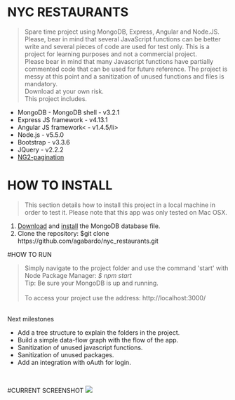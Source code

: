 # NYC RESTAURANTS

> Spare time project using MongoDB, Express, Angular and Node.JS.
Please, bear in mind that several JavaScript functions can be better write and several pieces of code are used for test only. This is a project for learning purposes and not a commercial project.<br/>
Please bear in mind that many Javascript functions have partially commented code that can be used for future reference. The project is messy at this point and a sanitization of unused functions and files is mandatory.<br/>
Download at your own risk.<br/>
This project includes.<br/>
<ul>
  <li>MongoDB - MongoDB shell - v3.2.1</li>
  <li>Express JS framework - v4.13.1</li>
  <li>Angular JS framework< - v1.4.5/li>
  <li>Node.js - v5.5.0</li>
  <li>Bootstrap - v3.3.6</li>
  <li>JQuery - v2.2.2</li>
  <li><a href='https://github.com/michaelbromley/ng2-pagination'>NG2-pagination</a></li>
</ul>

# HOW TO INSTALL
> This section details how to install this project in a local machine in order
to test it. Please note that this app was only tested on Mac OSX.
<ol>
<li><a href='https://raw.githubusercontent.com/mongodb/docs-assets/primer-dataset/primer-dataset.json'>Download</a> and <a href='https://docs.mongodb.com/getting-started/shell/import-data/'>install</a> the MongoDB database file.</li>
<li>Clone the repository: $git clone https://github.com/agabardo/nyc_restaurants.git</li>
</ol>

#HOW TO RUN
> Simply navigate to the project folder and use the command 'start' with Node Package Manager: <i>$ npm start</i><br/>
Tip: Be sure your MongoDB is up and running.<br/><br/>
To access your project use the address: http://localhost:3000/

<br/>
Next milestones
<ul>
<li>Add a tree structure to explain the folders in the project.</li>
<li>Build a simple data-flow graph with the flow of the app.</li>
<li>Sanitization of unused javascript functions.</li>
<li>Sanitization of unused packages.</li>
<li>Add an integration with oAuth for login.</li>
</ul>
<br/>

#CURRENT SCREENSHOT
<img src="https://raw.githubusercontent.com/agabardo/nyc_restaurants/master/screencapture-localhost-3000-1470562410908">

